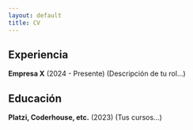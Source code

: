 ```yaml
---
layout: default
title: CV
---
```


## Experiencia

**Empresa X** (2024 - Presente)
(Descripción de tu rol...)

## Educación

**Platzi, Coderhouse, etc.** (2023)
(Tus cursos...)